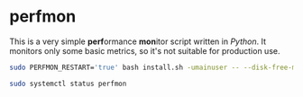 # perfmon

This is a very simple **perf**ormance **mon**itor script written in _Python_. It monitors only some basic metrics, so it's not suitable for production use.

```bash
sudo PERFMON_RESTART='true' bash install.sh -umainuser -- --disk-free-mb=2048

sudo systemctl status perfmon
```
